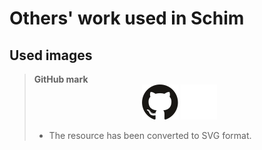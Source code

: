 <!--
A few notes
::::::::::::
This document is used both on GitHub/GitLab and inside the application's
built-in About page. In order to render nicely on GitHub/GitLab it has to have a
markdown (.md) extension, but in order to render correctly in the app the
contents have to be HTML. This is (to the best of my knowledge) a limitation of
QTextBrowser and QLabel. If you believe this can be fixed and the document
contents converted to markdown, do it and open a pull request.
Anyhow, if you edit this file for any reason, check how it looks on both
Git{Hub,Lab} and in the About page.
:::
NOTE: All image paths should start with ./ so they can be replaced with qrc://
equivalents when rendered in the app's About page.
-->

<h1>Others' work used in Schim</h1>

<h2>Used images</h2>

<blockquote>
<b>GitHub mark</b>
<div align="center">
    <a href="https://github.com/logos"><img src="./img/github-dark.svg"></a>
    <a href="https://github.com/logos"><img src="./img/github-light.svg"></a>
</div>
<ul>
<li> The resource has been converted to SVG format.</li>
</ul>
</blockquote>
